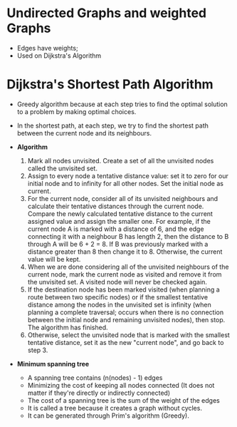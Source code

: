 # Undirected Graphs and weighted Graphs

- Edges have weights;
- Used on Dijkstra's Algorithm

# Dijkstra's Shortest Path Algorithm

- Greedy algorithm because at each step tries to find the optimal solution to a problem by making optimal choices.

- In the shortest path, at each step, we try to find the shortest path between the current node and its neighbours.

* **Algorithm**
    1. Mark all nodes unvisited. Create a set of all the unvisited nodes called the unvisited set.
    2. Assign to every node a tentative distance value: set it to zero for our initial node and to infinity for all other nodes. Set the initial node as current.
    3. For the current node, consider all of its unvisited neighbours and calculate their tentative distances through the current node. Compare the newly calculated tentative distance to the current assigned value and assign the smaller one. For example, if the current node A is marked with a distance of 6, and the edge connecting it with a neighbour B has length 2, then the distance to B through A will be 6 + 2 = 8. If B was previously marked with a distance greater than 8 then change it to 8. Otherwise, the current value will be kept.
    4. When we are done considering all of the unvisited neighbours of the current node, mark the current node as visited and remove it from the unvisited set. A visited node will never be checked again.
    5. If the destination node has been marked visited (when planning a route between two specific nodes) or if the smallest tentative distance among the nodes in the unvisited set is infinity (when planning a complete traversal; occurs when there is no connection between the initial node and remaining unvisited nodes), then stop. The algorithm has finished.
    6. Otherwise, select the unvisited node that is marked with the smallest tentative distance, set it as the new "current node", and go back to step 3.


* **Minimum spanning tree**
    - A spanning tree contains (n(nodes) - 1) edges
    - Minimizing the cost of keeping all nodes connected (It does not matter if they're directly or indirectly connected)
    - The cost of a spanning tree is the sum of the weight of the edges
    - It is called a tree because it creates a graph without cycles.
    - It can be generated through Prim's algorithm (Greedy).